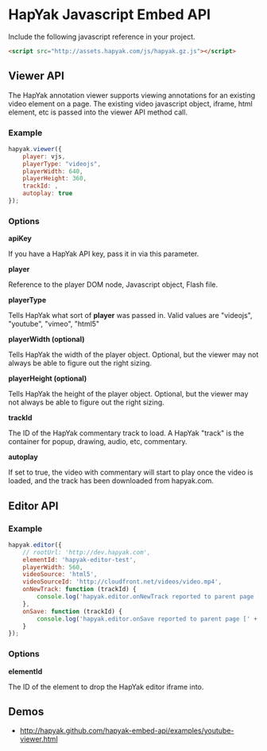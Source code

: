 # HapYak Javascript Embed API

Include the following javascript reference in your project.

```html
<script src="http://assets.hapyak.com/js/hapyak.gz.js"></script>
```

## Viewer API

The HapYak annotation viewer supports viewing annotations for an existing video
element on a page. The existing video javascript object, iframe, html element, etc
is passed into the viewer API method call.

### Example 

```javascript
hapyak.viewer({
    player: vjs,
    playerType: "videojs",
    playerWidth: 640,
    playerHeight: 360,
    trackId: ,
    autoplay: true
});
```
### Options

**apiKey**

If you have a HapYak API key, pass it in via this parameter.

**player**

Reference to the player DOM node, Javascript object, Flash file. 

**playerType**

Tells HapYak what sort of **player** was passed in. Valid values are "videojs", "youtube", "vimeo", "html5"

**playerWidth (optional)**

Tells HapYak the width of the player object. Optional, but the viewer may not always be
able to figure out the right sizing.

**playerHeight (optional)**

Tells HapYak the height of the player object. Optional, but the viewer may not always be
able to figure out the right sizing.

**trackId**

The ID of the HapYak commentary track to load. A HapYak "track" is the container
for popup, drawing, audio, etc, commentary.

**autoplay**

If set to true, the video with commentary will start to play once the video is loaded, and the track
has been downloaded from hapyak.com.


  

## Editor API

### Example 

```javascript
hapyak.editor({
    // rootUrl: 'http://dev.hapyak.com',
	elementId: 'hapyak-editor-test',
	playerWidth: 560,
	videoSource: 'html5',
	videoSourceId: 'http://cloudfront.net/videos/video.mp4',
	onNewTrack: function (trackId) {
		console.log('hapyak.editor.onNewTrack reported to parent page [' + trackId + ']');
	},
	onSave: function (trackId) {
		console.log('hapyak.editor.onSave reported to parent page [' + trackId + ']');
	}
});
```
### Options

**elementId**

The ID of the element to drop the HapYak editor iframe into.

## Demos

* http://hapyak.github.com/hapyak-embed-api/examples/youtube-viewer.html
